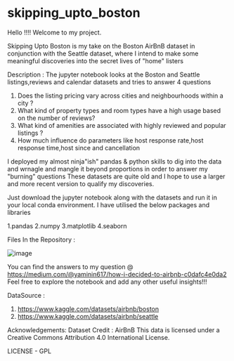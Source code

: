 # skipping_upto_boston


Hello !!!! Welcome to my project. 

Skipping Upto Boston is my take on the Boston AirBnB dataset in conjunction with the Seattle dataset, where I intend to
make some meaningful discoveries into the secret lives of "home" listers

Description : 
The jupyter notebook looks at the Boston and Seattle listings,reviews and calendar datasets and tries to answer 4 questions

1. Does the listing pricing vary across cities and neighbourhoods within a city ?
2. What kind of property types and room types have a high usage based on the number of reviews?
3. What kind of amenities are associated with highly reviewed and popular listings ?
4. How much influence do parameters like host response rate,host response time,host since and cancellation 

I deployed my almost ninja"ish" pandas & python skills to dig into the data and wrnagle and mangle it beyond proportions in order to answer my "burning" questions
These datasets are quite old and I hope to use a larger and more recent version to qualify my discoveries.

Just download the jupyter notebook along with the datasets and run it in your local conda environment. 
I have utilised the below packages and libraries

1.pandas
2.numpy
3.matplotlib
4.seaborn

Files In the Repository : 

![image](https://user-images.githubusercontent.com/117662647/203756894-46173b66-4a7d-466d-bb05-d5d89a5dbcf2.png)

You can find the answers to my question @ https://medium.com/@yaminin617/how-i-decided-to-airbnb-c0dafc4e0da2
Feel free to explore the notebook and add any other useful insights!!!

DataSource : 
1. https://www.kaggle.com/datasets/airbnb/boston
2. https://www.kaggle.com/datasets/airbnb/seattle

Acknowledgements:
Dataset Credit : AirBnB
This data is licensed under a Creative Commons Attribution 4.0 International License.

LICENSE - GPL
